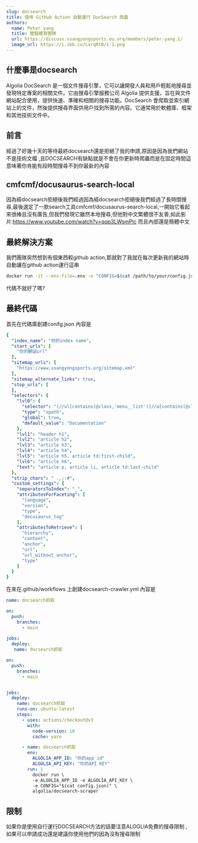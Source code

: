 ```yaml
---
slug: docsearch
title: 使用 GitHub Action 自動運行 DocSearch 爬蟲
authors:
  name: Peter yang
  title: 雙龍體育團隊
  url: https://discuss.ssangyongsports.eu.org/members/peter-yang.1/
  image_url: https://i.ibb.co/LxrqRtB/1-1.png
---
```

## 什麼事是docsearch
Algolia DocSearch 是一個文件搜尋引擎，它可以讓開發人員和用戶輕鬆地搜尋並發現特定專案的相關文件。它由搜尋引擎服務公司 Algolia 提供支援，旨在與文件網站配合使用，提供快速、準確和相關的搜尋功能。DocSearch 會爬取並索引網站上的文件，然後提供搜尋界面供用戶找到所需的內容。它通常用於軟體庫、框架和其他技術文件中。
## 前言
經過了好幾十天的等待最終docsearch還是拒絕了我的申請,原因是因為我們網站不是技術文檔
,且DOCSEARCH有缺點就是不會在你更新時爬蟲而是在固定時間這意味著你肯能有段時間搜尋不到你最新的內容
<!--truncate-->
## cmfcmf/docusaurus-search-local
因為經docsearch拒絕後我們經過因為經docsearch拒絕後我們經過了長時間搜尋,最後選定了一款search工具cmfcmf/docusaurus-search-local,一開始它看起來很棒且沒有廣告,但我們發現它雖然本地搜尋,但他對中文繁體很不友善,如此影片:https://www.youtube.com/watch?v=qqp3LWsmPlc
而且內部還是簡體中文
## 最終解決方案
我們團隊突然想到有個東西較github action,那就對了我就在每次更新我的網站時自動讓在github action運行這串
```sh
docker run -it --env-file=.env -e "CONFIG=$(cat /path/to/your/config.json | jq -r tostring)" algolia/docsearch-scraper
```
代碼不就好了嗎?
## 最終代碼
首先在代碼庫創建conifg.json
內容是
```yml title="config.json" {2,3-4,6-7}
{
  "index_name": "你的index name",
  "start_urls": [
    "你的網站url"
  ],
  "sitemap_urls": [
    "https://www.ssangyongsports.org/sitemap.xml"
  ],
  "sitemap_alternate_links": true,
  "stop_urls": [
  ],
  "selectors": {
    "lvl0": {
      "selector": "(//ul[contains(@class,'menu__list')]//a[contains(@class, 'menu__link menu__link--sublist menu__link--active')]/text() | //nav[contains(@class, 'navbar')]//a[contains(@class, 'navbar__link--active')]/text())[last()]",
      "type": "xpath",
      "global": true,
      "default_value": "Documentation"
    },
    "lvl1": "header h1",
    "lvl2": "article h2",
    "lvl3": "article h3",
    "lvl4": "article h4",
    "lvl5": "article h5, article td:first-child",
    "lvl6": "article h6",
    "text": "article p, article li, article td:last-child"
  },
  "strip_chars": " .,;:#",
  "custom_settings": {
    "separatorsToIndex": "_",
    "attributesForFaceting": [
      "language",
      "version",
      "type",
      "docusaurus_tag"
    ],
    "attributesToRetrieve": [
      "hierarchy",
      "content",
      "anchor",
      "url",
      "url_without_anchor",
      "type"
    ]
  }
}
```

在來在.github/workflows 上創建docsearch-crawler.yml
內容是
```yml title=".github/workflows/docsearch-crawler.yml" 
name: docsearch抓取

on: 
  push:
    branches:
      - main
  
jobs:
  deploy:
   name: docsearch抓取

on: 
  push:
    branches:
      - main


jobs:
  deploy:
    name: docsearch抓取
    runs-on: ubuntu-latest
    steps:
      - uses: actions/checkout@v3
        with:
          node-version: 18
          cache: yarn

      - name: docsearch抓取
        env:
          ALGOLIA_APP_ID: "你的app id"
          ALGOLIA_API_KEY: "你的API KEY"
        run: |
          docker run \
          -e ALGOLIA_APP_ID -e ALGOLIA_API_KEY \
          -e CONFIG="$(cat config.json)" \
          algolia/docsearch-scraper
```
## 限制
如果你是使用自行運行DOCSEARCH方法的話要注意ALOGLIA免費的搜尋限制
,如果可以申請成功還是建議你使用他們的因為沒有搜尋限制
